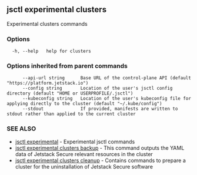 ## jsctl experimental clusters

Experimental clusters commands

### Options

```
  -h, --help   help for clusters
```

### Options inherited from parent commands

```
      --api-url string      Base URL of the control-plane API (default "https://platform.jetstack.io")
      --config string       Location of the user's jsctl config directory (default "HOME or USERPROFILE/.jsctl")
      --kubeconfig string   Location of the user's kubeconfig file for applying directly to the cluster (default "~/.kube/config")
      --stdout              If provided, manifests are written to stdout rather than applied to the current cluster
```

### SEE ALSO

* [jsctl experimental](jsctl_experimental.md)	 - Experimental jsctl commands
* [jsctl experimental clusters backup](jsctl_experimental_clusters_backup.md)	 - This command outputs the YAML data of Jetstack Secure relevant resources in the cluster
* [jsctl experimental clusters cleanup](jsctl_experimental_clusters_cleanup.md)	 - Contains commands to prepare a cluster for the uninstallation of Jetstack Secure software

